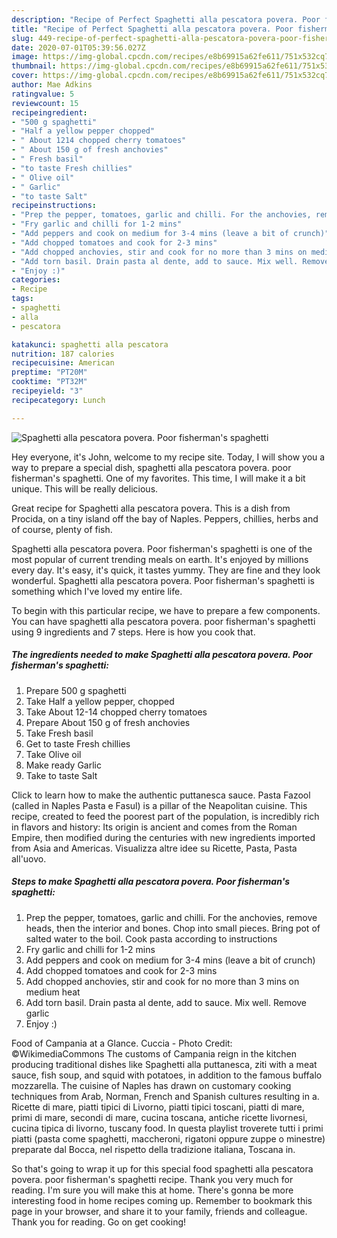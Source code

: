 ```yaml
---
description: "Recipe of Perfect Spaghetti alla pescatora povera. Poor fisherman&amp;#39;s spaghetti"
title: "Recipe of Perfect Spaghetti alla pescatora povera. Poor fisherman&amp;#39;s spaghetti"
slug: 449-recipe-of-perfect-spaghetti-alla-pescatora-povera-poor-fisherman-and-39-s-spaghetti
date: 2020-07-01T05:39:56.027Z
image: https://img-global.cpcdn.com/recipes/e8b69915a62fe611/751x532cq70/spaghetti-alla-pescatora-povera-poor-fishermans-spaghetti-recipe-main-photo.jpg
thumbnail: https://img-global.cpcdn.com/recipes/e8b69915a62fe611/751x532cq70/spaghetti-alla-pescatora-povera-poor-fishermans-spaghetti-recipe-main-photo.jpg
cover: https://img-global.cpcdn.com/recipes/e8b69915a62fe611/751x532cq70/spaghetti-alla-pescatora-povera-poor-fishermans-spaghetti-recipe-main-photo.jpg
author: Mae Adkins
ratingvalue: 5
reviewcount: 15
recipeingredient:
- "500 g spaghetti"
- "Half a yellow pepper chopped"
- " About 1214 chopped cherry tomatoes"
- " About 150 g of fresh anchovies"
- " Fresh basil"
- "to taste Fresh chillies"
- " Olive oil"
- " Garlic"
- "to taste Salt"
recipeinstructions:
- "Prep the pepper, tomatoes, garlic and chilli. For the anchovies, remove heads, then the interior and bones. Chop into small pieces. Bring pot of salted water to the boil. Cook pasta according to instructions"
- "Fry garlic and chilli for 1-2 mins"
- "Add peppers and cook on medium for 3-4 mins (leave a bit of crunch)"
- "Add chopped tomatoes and cook for 2-3 mins"
- "Add chopped anchovies, stir and cook for no more than 3 mins on medium heat"
- "Add torn basil. Drain pasta al dente, add to sauce. Mix well. Remove garlic"
- "Enjoy :)"
categories:
- Recipe
tags:
- spaghetti
- alla
- pescatora

katakunci: spaghetti alla pescatora 
nutrition: 187 calories
recipecuisine: American
preptime: "PT20M"
cooktime: "PT32M"
recipeyield: "3"
recipecategory: Lunch

---
```



![Spaghetti alla pescatora povera. Poor fisherman&#39;s spaghetti](https://img-global.cpcdn.com/recipes/e8b69915a62fe611/751x532cq70/spaghetti-alla-pescatora-povera-poor-fishermans-spaghetti-recipe-main-photo.jpg)

Hey everyone, it's John, welcome to my recipe site. Today, I will show you a way to prepare a special dish, spaghetti alla pescatora povera. poor fisherman&#39;s spaghetti. One of my favorites. This time, I will make it a bit unique. This will be really delicious.

Great recipe for Spaghetti alla pescatora povera. This is a dish from Procida, on a tiny island off the bay of Naples. Peppers, chillies, herbs and of course, plenty of fish.

Spaghetti alla pescatora povera. Poor fisherman&#39;s spaghetti is one of the most popular of current trending meals on earth. It's enjoyed by millions every day. It's easy, it's quick, it tastes yummy. They are fine and they look wonderful. Spaghetti alla pescatora povera. Poor fisherman&#39;s spaghetti is something which I've loved my entire life.


To begin with this particular recipe, we have to prepare a few components. You can have spaghetti alla pescatora povera. poor fisherman&#39;s spaghetti using 9 ingredients and 7 steps. Here is how you cook that.

<!--inarticleads1-->

##### The ingredients needed to make Spaghetti alla pescatora povera. Poor fisherman&#39;s spaghetti:

1. Prepare 500 g spaghetti
1. Take Half a yellow pepper, chopped
1. Take  About 12-14 chopped cherry tomatoes
1. Prepare  About 150 g of fresh anchovies
1. Take  Fresh basil
1. Get to taste Fresh chillies
1. Take  Olive oil
1. Make ready  Garlic
1. Take to taste Salt


Click to learn how to make the authentic puttanesca sauce. Pasta Fazool (called in Naples Pasta e Fasul) is a pillar of the Neapolitan cuisine. This recipe, created to feed the poorest part of the population, is incredibly rich in flavors and history: Its origin is ancient and comes from the Roman Empire, then modified during the centuries with new ingredients imported from Asia and Americas. Visualizza altre idee su Ricette, Pasta, Pasta all&#39;uovo. 

<!--inarticleads2-->

##### Steps to make Spaghetti alla pescatora povera. Poor fisherman&#39;s spaghetti:

1. Prep the pepper, tomatoes, garlic and chilli. For the anchovies, remove heads, then the interior and bones. Chop into small pieces. Bring pot of salted water to the boil. Cook pasta according to instructions
1. Fry garlic and chilli for 1-2 mins
1. Add peppers and cook on medium for 3-4 mins (leave a bit of crunch)
1. Add chopped tomatoes and cook for 2-3 mins
1. Add chopped anchovies, stir and cook for no more than 3 mins on medium heat
1. Add torn basil. Drain pasta al dente, add to sauce. Mix well. Remove garlic
1. Enjoy :)


Food of Campania at a Glance. Cuccia - Photo Credit: ©WikimediaCommons The customs of Campania reign in the kitchen producing traditional dishes like Spaghetti alla puttanesca, ziti with a meat sauce, fish soup, and squid with potatoes, in addition to the famous buffalo mozzarella. The cuisine of Naples has drawn on customary cooking techniques from Arab, Norman, French and Spanish cultures resulting in a. Ricette di mare, piatti tipici di Livorno, piatti tipici toscani, piatti di mare, primi di mare, secondi di mare, cucina toscana, antiche ricette livornesi, cucina tipica di livorno, tuscany food. In questa playlist troverete tutti i primi piatti (pasta come spaghetti, maccheroni, rigatoni oppure zuppe o minestre) preparate dal Bocca, nel rispetto della tradizione italiana, Toscana in. 

So that's going to wrap it up for this special food spaghetti alla pescatora povera. poor fisherman&#39;s spaghetti recipe. Thank you very much for reading. I'm sure you will make this at home. There's gonna be more interesting food in home recipes coming up. Remember to bookmark this page in your browser, and share it to your family, friends and colleague. Thank you for reading. Go on get cooking!
